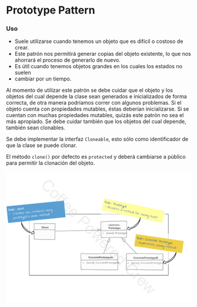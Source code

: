 # Prototype Pattern

### Uso
 - Suele utilizarse cuando tenemos un objeto que es difícil o costoso de crear.
 - Este patrón nos permitirá generar copias del objeto existente, lo que nos 
   ahorrará el proceso de generarlo de nuevo.
 - Es útil cuando tenemos objetos grandes en los cuales los estados no suelen 
 - cambiar por un tiempo.

Al momento de utilizar este patrón se debe cuidar que el objeto y los objetos
del cual depende la clase sean generados e inicializados de forma correcta, de 
otra manera podríamos correr con algunos problemas. Si el objeto cuenta con 
propiedades mutables, éstas deberían inicializarse. Si se cuentan con muchas 
propiedades mutables, quizás este patrón no sea el más apropiado. Se debe cuidar
también que los objetos del cual depende, también sean clonables.

Se debe implementar la interfaz `Cloneable`, esto sólo como identificador de que
la clase se puede clonar.

El método `clone()` por defecto es `protected` y deberá cambiarse a público para
permitir la clonación del objeto.

![UML Prototype Pattern](assets/Prototype.jpg)